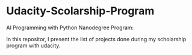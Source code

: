 # Udacity-Scolarship-Program
AI Programming with Python Nanodegree Program:

In this repositor, I present the list of projects done during my scholarship program with udacity.
